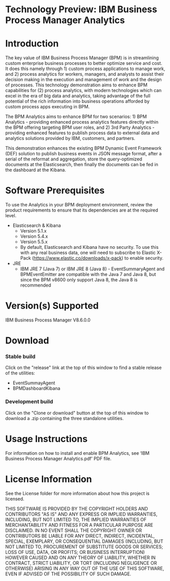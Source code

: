# Technology Preview: IBM Business Process Manager Analytics
Introduction
=============
The key value of IBM Business Process Manager (BPM) is in streamlining custom enterprise business processes to better optimize service and cost.  It does this namely through 1) custom process applications to manage work, and 2) process analytics for workers, managers, and analysts to assist their decision making in the execution and management of work and the design of processes.  This technology demonstration aims to enhance BPM capabilities for (2) process analytics, with modern technologies which can excel in the era of big data and analytics, taking advantage of the full potential of the rich information into business operations afforded by custom process apps executing in BPM.   

The BPM Analytics aims to enhance BPM for two scenarios: 1) BPM Analytics - providing enhanced process analytics features directly within the BPM offering targeting BPM user roles, and 2) 3rd Party Analytics - providing enhanced features to publish process data to external data and analytics solutions provided by IBM, customers, and partners.  

This demonstration enhances the existing BPM Dynamic Event Framework (DEF) solution to publish business events in JSON message format, after a serial of the reformat and aggregation, store the query-optimized documents at the Elasticsearch, then finally the documents can be fed in the dashboard at the Kibana.

Software Prerequisites
=====================
To use the Analytics in your BPM deployment environment, review the product requirements to ensure that its dependencies are at the required level.
* Elasticsearch & Kibana
  * Version 5.1.x 
  * Version 5.4.x
  * Version 5.5.x
  * By default, Elasticsearch and Kibana have no security.  To use this with any real business data, one will need to subscribe to Elastic X-Pack (https://www.elastic.co/downloads/x-pack) to enable security.
* JRE
  * IBM JRE 7 (Java 7) or IBM JRE 8 (Java 8) - EventSummaryAgent and BPMEventEmitter are compatible with the Java 7 and Java 8, but since the BPM v8600 only support Java 8, the Java 8 is recommended

Version(s) Supported
========================
IBM Business Process Manager V8.6.0.0

Download
=====================
### Stable build
Click on the "release" link at the top of this window to find a stable release of the utilities:
*	EventSummayAgent
*	BPMDashboardKibana
### Development build
Click on the "Clone or download" button at the top of this window to download a .zip containing the three standalone utilities.

Usage Instructions
=====================
For information on how to install and enable BPM Analytics, see ‘IBM Business Process Manager Analytics.pdf’ PDF file.

License Information
====================
See the License folder for more information about how this project is licensed.

THIS SOFTWARE IS PROVIDED BY THE COPYRIGHT HOLDERS AND CONTRIBUTORS "AS IS" AND ANY EXPRESS OR IMPLIED WARRANTIES, INCLUDING, BUT NOT LIMITED TO, THE IMPLIED WARRANTIES OF MERCHANTABILITY AND FITNESS FOR A PARTICULAR PURPOSE ARE DISCLAIMED. IN NO EVENT SHALL THE COPYRIGHT OWNER OR CONTRIBUTORS BE LIABLE FOR ANY DIRECT, INDIRECT, INCIDENTAL, SPECIAL, EXEMPLARY, OR CONSEQUENTIAL DAMAGES (INCLUDING, BUT NOT LIMITED TO, PROCUREMENT OF SUBSTITUTE GOODS OR SERVICES; LOSS OF USE, DATA, OR PROFITS; OR BUSINESS INTERRUPTION) HOWEVER CAUSED AND ON ANY THEORY OF LIABILITY, WHETHER IN CONTRACT, STRICT LIABILITY, OR TORT (INCLUDING NEGLIGENCE OR OTHERWISE) ARISING IN ANY WAY OUT OF THE USE OF THIS SOFTWARE, EVEN IF ADVISED OF THE POSSIBILITY OF SUCH DAMAGE.


